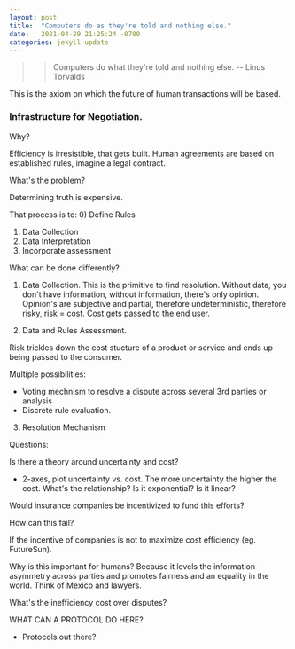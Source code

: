 ```yaml
--- 
layout: post
title:  "Computers do as they're told and nothing else."
date:   2021-04-29 21:25:24 -0700
categories: jekyll update
---
```


>> Computers do what they're told and nothing else. -- Linus Torvalds 

This is the axiom on which the future of human transactions will be based.

### Infrastructure for Negotiation.

Why? 

Efficiency is irresistible, that gets built. 
Human agreements are based on established rules, imagine a legal contract. 

What's the problem? 

Determining truth is expensive. 

That process is to:
0) Define Rules
1) Data Collection
2) Data Interpretation
3) Incorporate assessment 

What can be done differently?

1) Data Collection. This is the primitive to find resolution. Without data, you don't have information, without information, there's only opinion. 
Opinion's are subjective and partial, therefore undeterministic, therefore risky, risk = cost. Cost gets passed to the end user. 

2) Data and Rules Assessment.  

Risk trickles down the cost stucture of a product or service and ends up being passed to the consumer.

Multiple possibilities:
- Voting mechnism to resolve a dispute across several 3rd parties or analysis 
- Discrete rule evaluation.

3) Resolution Mechanism

Questions:

Is there a theory around uncertainty and cost?
- 2-axes, plot uncertainty vs. cost. The more uncertainty the higher the cost. What's the relationship? Is it exponential? Is it linear?

Would insurance companies be incentivized to fund this efforts?

How can this fail? 

If the incentive of companies is not to maximize cost efficiency (eg. FutureSun).

Why is this important for humans?
Because it levels the information asymmetry across parties and promotes fairness and an equality in the world. Think of Mexico and lawyers.  

What's the inefficiency cost over disputes?

WHAT CAN A PROTOCOL DO HERE?

- Protocols out there?

